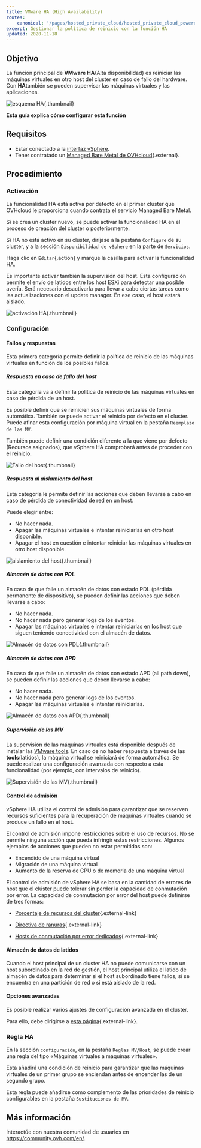 ```yaml
---
title: VMware HA (High Availability)
routes:
    canonical: '/pages/hosted_private_cloud/hosted_private_cloud_powered_by_vmware/vmware_ha_high_availability'
excerpt: Gestionar la política de reinicio con la función HA
updated: 2020-11-18
---
```



## Objetivo

La función principal de **VMware HA**(Alta disponibilidad) es reiniciar las máquinas virtuales en otro host del cluster en caso de fallo del hardware. Con **HA**también se pueden supervisar las máquinas virtuales y las aplicaciones.

![esquema HA](images/HA3.png){.thumbnail}

**Esta guía explica cómo configurar esta función**

## Requisitos

- Estar conectado a la [interfaz vSphere](/pages/bare_metal_cloud/managed_bare_metal/vsphere-interface).
- Tener contratado un [Managed Bare Metal de OVHcloud](https://www.ovhcloud.com/es/managed-bare-metal/){.external}.

## Procedimiento

### Activación

La funcionalidad HA está activa por defecto en el primer cluster que OVHcloud le proporciona cuando contrata el servicio Managed Bare Metal.

Si se crea un cluster nuevo, se puede activar la funcionalidad HA en el proceso de creación del cluster o posteriormente.

Si HA no está activo en su cluster, diríjase a la pestaña `Configure` de su cluster, y a la sección `Disponibilidad de vSphere` en la parte de `Servicios`.

Haga clic en `Editar`{.action} y marque la casilla para activar la funcionalidad HA.

Es importante activar también la supervisión del host. Esta configuración permite el envío de latidos entre los host ESXi para detectar una posible avería.
Será necesario desactivarla para llevar a cabo ciertas tareas como las actualizaciones con el update manager. En ese caso, el host estará aislado.

![activación HA](images/HA.png){.thumbnail}


### Configuración

#### Fallos y respuestas

Esta primera categoría permite definir la política de reinicio de las máquinas virtuales en función de los posibles fallos.

##### Respuesta en caso de fallo del host

Esta categoría va a definir la política de reinicio de las máquinas virtuales en caso de pérdida de un host.

Es posible definir que se reinicien sus máquinas virtuales de forma automática.
También se puede activar el reinicio por defecto en el cluster. Puede afinar esta configuración por máquina virtual en la pestaña `Reemplazo de las MV`.

También puede definir una condición diferente a la que viene por defecto (Recursos asignados), que vSphere HA comprobará antes de proceder con el reinicio.

![Fallo del host](images/HAparam1.PNG){.thumbnail}

##### Respuesta al aislamiento del host.

Esta categoría le permite definir las acciones que deben llevarse a cabo en caso de pérdida de conectividad de red en un host.

Puede elegir entre: 

- No hacer nada.
- Apagar las máquinas virtuales e intentar reiniciarlas en otro host disponible.
- Apagar el host en cuestión e intentar reiniciar las máquinas virtuales en otro host disponible.

![aislamiento del host](images/HAparam2.PNG){.thumbnail}

##### Almacén de datos con PDL

En caso de que falle un almacén de datos con estado PDL (pérdida permanente de dispositivo), se pueden definir las acciones que deben llevarse a cabo:

- No hacer nada.
- No hacer nada pero generar logs de los eventos.
- Apagar las máquinas virtuales e intentar reiniciarlas en los host que siguen teniendo conectividad con el almacén de datos.

![Almacén de datos con PDL](images/HAparam3.PNG){.thumbnail}

##### Almacén de datos con APD

En caso de que falle un almacén de datos con estado APD (all path down), se pueden definir las acciones que deben llevarse a cabo:

- No hacer nada.
- No hacer nada pero generar logs de los eventos.
- Apagar las máquinas virtuales e intentar reiniciarlas.

![Almacén de datos con APD](images/HAparam4.PNG){.thumbnail}

##### Supervisión de las MV

La supervisión de las máquinas virtuales está disponible después de instalar las [VMware tools](/pages/bare_metal_cloud/managed_bare_metal/vmware_tools_install).
En caso de no haber respuesta a través de las **tools**(latidos), la máquina virtual se reiniciará de forma automática. Se puede realizar una configuración avanzada con respecto a esta funcionalidad (por ejemplo, con intervalos de reinicio).

![Supervisión de las MV](images/HAparam5.PNG){.thumbnail}

#### Control de admisión

vSphere HA utiliza el control de admisión para garantizar que se reserven recursos suficientes para la recuperación de máquinas virtuales cuando se produce un fallo en el host.

El control de admisión impone restricciones sobre el uso de recursos. No se permite ninguna acción que pueda infringir estas restricciones. Algunos ejemplos de acciones que pueden no estar permitidas son:

- Encendido de una máquina virtual
- Migración de una máquina virtual
- Aumento de la reserva de CPU o de memoria de una máquina virtual

El control de admisión de vSphere HA se basa en la cantidad de errores de host que el clúster puede tolerar sin perder la capacidad de conmutación por error. La capacidad de conmutación por error del host puede definirse de tres formas:

- [Porcentaje de recursos del cluster](https://docs.vmware.com/es/VMware-vSphere/6.5/com.vmware.vsphere.avail.doc/GUID-FAFEFEFF-56F7-4CDF-A682-FC3C62A29A95.html){.external-link}

- [Directiva de ranuras](https://docs.vmware.com/es/VMware-vSphere/6.5/com.vmware.vsphere.avail.doc/GUID-85D9737E-769C-40B6-AB73-F58DA1A451F0.html){.external-link}

- [Hosts de conmutación por error dedicados](https://docs.vmware.com/es/VMware-vSphere/6.5/com.vmware.vsphere.avail.doc/GUID-C4F5F9EE-4235-4151-BEBE-FCB2A752407B.html){.external-link}

#### Almacén de datos de latidos

Cuando el host principal de un cluster HA no puede comunicarse con un host subordinado en la red de gestión, el host principal utiliza el latido de almacén de datos para determinar si el host subordinado tiene fallos, si se encuentra en una partición de red o si está aislado de la red.

#### Opciones avanzadas

Es posible realizar varios ajustes de configuración avanzada en el cluster.

Para ello, debe dirigirse a [esta página](https://docs.vmware.com/es/VMware-vSphere/6.5/com.vmware.vsphere.avail.doc/GUID-E0161CB5-BD3F-425F-A7E0-BF83B005FECA.html){.external-link}.

### Regla HA

En la sección `configuración`, en la pestaña `Reglas MV/Host`, se puede crear una regla del tipo «Máquinas virtuales a máquinas virtuales».

Esta añadirá una condición de reinicio para garantizar que las máquinas virtuales de un primer grupo se enciendan antes de encender las de un segundo grupo.

Esta regla puede añadirse como complemento de las prioridades de reinicio configurables en la pestaña `Sustituciones de MV`.

## Más información

Interactúe con nuestra comunidad de usuarios en <https://community.ovh.com/en/>. 
